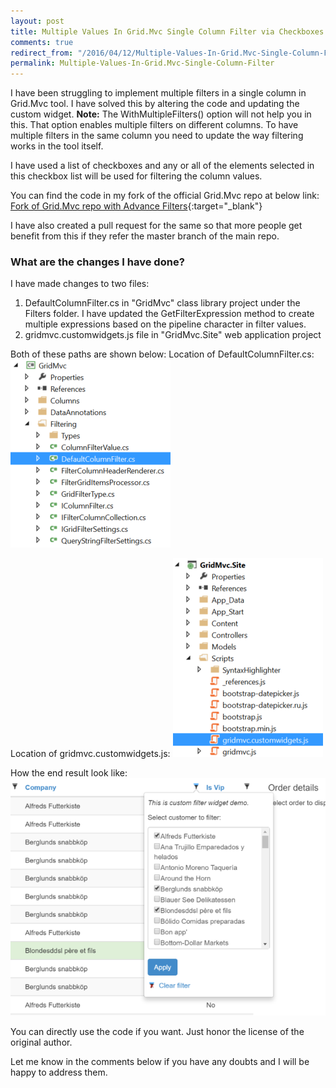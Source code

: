 ```yaml
---
layout: post
title: Multiple Values In Grid.Mvc Single Column Filter via Checkboxes with Code Sample
comments: true
redirect_from: "/2016/04/12/Multiple-Values-In-Grid.Mvc-Single-Column-Filter/"
permalink: Multiple-Values-In-Grid.Mvc-Single-Column-Filter
---
```


I have been struggling to implement multiple filters in a single column in Grid.Mvc tool. I have solved this by altering the code and updating the custom widget.
**Note:** The WithMultipleFilters() option will not help you in this. That option enables multiple filters on different columns. To have multiple filters in the same column you need to update the way filtering works in the tool itself.

I have used a list of checkboxes and any or all of the elements selected in this checkbox list will be used for filtering the column values.

You can find the code in my fork of the official Grid.Mvc repo at below link:
[Fork of Grid.Mvc repo with Advance Filters](https://github.com/HarvestingClouds/Grid.Mvc){:target="_blank"}

I have also created a pull request for the same so that more people get benefit from this if they refer the master branch of the main repo.

### What are the changes I have done?
I have made changes to two files:

 1. DefaultColumnFilter.cs in "GridMvc" class library project under the Filters folder. I have updated the GetFilterExpression method to create multiple expressions based on the pipeline character in filter values.
 2. gridmvc.customwidgets.js file in "GridMvc.Site" web application project

Both of these paths are shown below:
Location of DefaultColumnFilter.cs:
![DefaultColumnFilter.cs](/assets/Grid.Mvc/CSFile.png "DefaultColumnFilter.cs")

Location of gridmvc.customwidgets.js:
![gridmvc.customwidgets.js](/assets/Grid.Mvc/JSFile.png "gridmvc.customwidgets.js")

How the end result look like:
![Checkbox Filtering](/assets/Grid.Mvc/EndResult.png "Checkbox Filtering")

You can directly use the code if you want. Just honor the license of the original author.

Let me know in the comments below if you have any doubts and I will be happy to address them.
